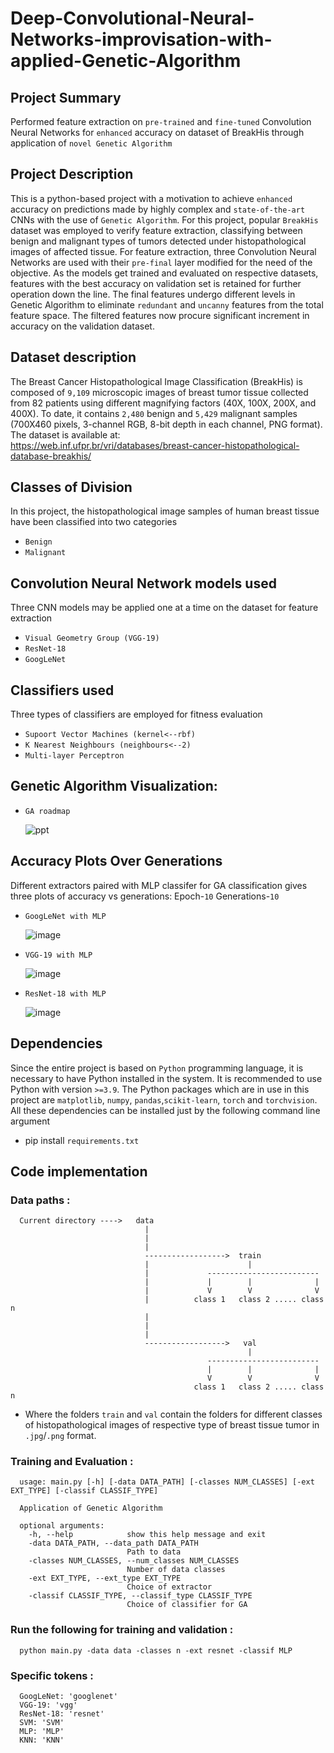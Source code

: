 # Deep-Convolutional-Neural-Networks-improvisation-with-applied-Genetic-Algorithm
## Project Summary
Performed feature extraction on `pre-trained` and `fine-tuned` Convolution Neural Networks for `enhanced` accuracy on dataset of BreakHis through application of `novel Genetic Algorithm`

## Project Description
This is a python-based project with a motivation to achieve `enhanced` accuracy on predictions made by highly complex and `state-of-the-art` CNNs with the use of `Genetic Algorithm`. For this project, popular `BreakHis` dataset was employed to verify feature extraction, classifying between benign and malignant types of tumors detected under histopathological images of affected tissue. For feature extraction, three Convolution Neural Networks are used with their `pre-final` layer modified for the need of the objective. As the models get trained and evaluated on respective datasets, features with the best accuracy on validation set is retained for further operation down the line. The final features undergo different levels in Genetic Algorithm to eliminate `redundant` and `uncanny` features from the total feature space. The filtered features now procure significant increment in accuracy on the validation dataset.

## Dataset description
The Breast Cancer Histopathological Image Classification (BreakHis) is  composed of `9,109` microscopic images of breast tumor tissue collected from 82 patients using different magnifying factors (40X, 100X, 200X, and 400X).  To date, it contains `2,480`  benign and `5,429` malignant samples (700X460 pixels, 3-channel RGB, 8-bit depth in each channel, PNG format).  
The dataset is available at:    
https://web.inf.ufpr.br/vri/databases/breast-cancer-histopathological-database-breakhis/

## Classes of Division
In this project, the histopathological image samples of human breast tissue have been classified into two categories  
- `Benign`  
- `Malignant`  

## Convolution Neural Network models used
Three CNN models may be applied one at a time on the dataset for feature extraction 
-	`Visual Geometry Group (VGG-19)`  
-	`ResNet-18`  
-	`GoogLeNet` 

## Classifiers used
Three types of classifiers are employed for fitness evaluation
-	`Supoort Vector Machines (kernel<--rbf)`  
-	`K Nearest Neighbours (neighbours<--2)`  
-	`Multi-layer Perceptron` 

## Genetic Algorithm Visualization:
-     GA roadmap
     ![ppt](https://user-images.githubusercontent.com/89198752/154832677-9dd2f3a4-a583-4491-8abb-923abc1249a5.jpeg)

## Accuracy Plots Over Generations
Different extractors paired with MLP classifer for GA classification gives three plots of accuracy vs generations:
Epoch-`10`
Generations-`10`
-     GoogLeNet with MLP
     ![image](https://user-images.githubusercontent.com/89198752/154793527-b9dc5c33-5c7b-494e-bf51-31b6909852a6.png)
-     VGG-19 with MLP
     ![image](https://user-images.githubusercontent.com/89198752/154793609-fe21f00b-5b80-42dc-a2e4-6fedbdb05c09.png)
-     ResNet-18 with MLP
     ![image](https://user-images.githubusercontent.com/89198752/154793637-f36ce72c-6483-4755-9d04-622327210d48.png)

## Dependencies
Since the entire project is based on `Python` programming language, it is necessary to have Python installed in the system. It is recommended to use Python with version `>=3.9`.
The Python packages which are in use in this project are  `matplotlib`, `numpy`, `pandas`,`scikit-learn`, `torch` and `torchvision`. All these dependencies can be installed just by the following command line argument
- pip install `requirements.txt`

## Code implementation
 ### Data paths :
      Current directory ---->   data
                                  |
                                  |
                                  |               
                                  ------------------>  train
                                  |                      |
                                  |             -------------------------
                                  |             |        |              |
                                  |             V        V              V
                                  |          class 1   class 2 ..... class n
                                  |
                                  |
                                  |              
                                  ------------------>   val
                                                         |
                                                -------------------------
                                                |        |              |
                                                V        V              V
                                             class 1   class 2 ..... class n
                                              
                               
- Where the folders `train` and `val` contain the folders for different classes of histopathological images of respective type of breast tissue tumor in `.jpg`/`.png` format.

 ### Training and Evaluation :
      usage: main.py [-h] [-data DATA_PATH] [-classes NUM_CLASSES] [-ext EXT_TYPE] [-classif CLASSIF_TYPE]

      Application of Genetic Algorithm

      optional arguments:
        -h, --help            show this help message and exit
        -data DATA_PATH, --data_path DATA_PATH
                              Path to data
        -classes NUM_CLASSES, --num_classes NUM_CLASSES
                              Number of data classes
        -ext EXT_TYPE, --ext_type EXT_TYPE
                              Choice of extractor
        -classif CLASSIF_TYPE, --classif_type CLASSIF_TYPE
                              Choice of classifier for GA
        
  ### Run the following for training and validation :
  
      python main.py -data data -classes n -ext resnet -classif MLP
      
  ### Specific tokens :

      GoogLeNet: 'googlenet'
      VGG-19: 'vgg'
      ResNet-18: 'resnet'
      SVM: 'SVM'
      MLP: 'MLP'
      KNN: 'KNN'          

